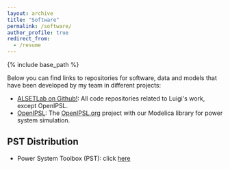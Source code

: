 ```yaml
---
layout: archive
title: "Software"
permalink: /software/
author_profile: true
redirect_from:
  - /resume
---
```

{% include base_path %}

Below you can find links to repositories for software, data and models that have been developed by my team in different projects:

  - [ALSETLab on Github!](https://github.com/ALSETLab): All code repositories related to Luigi's work, except OpenIPSL.
  - [OpenIPSL](http://openipsl.org): The [OpenIPSL.org](http://openipsl.org) project with our Modelica library for power system simulation.

## PST Distribution
- Power System Toolbox (PST): click [here](http://www.eps.ee.kth.se/personal/vanfretti/pst/Power_System_Toolbox_Webpage/PST.html)
